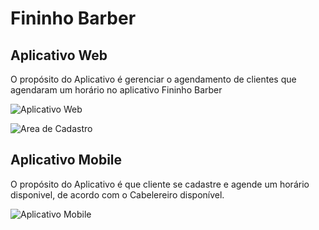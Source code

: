 # Fininho Barber

## Aplicativo Web 
O propósito do Aplicativo é gerenciar o agendamento de clientes que agendaram um horário no aplicativo Fininho Barber

![Aplicativo Web](https://github.com/Danylo93/ProjetoFininhoBarber/blob/develop/ProjetoFininhoBarber/fininho_barber.png)

![Area de Cadastro](https://github.com/Danylo93/ProjetoFininhoBarber/blob/develop/ProjetoFininhoBarber/app.jpeg)

## Aplicativo Mobile 
O propósito do Aplicativo é que cliente se cadastre e agende um horário disponivel, de acordo com o Cabelereiro disponível.

![Aplicativo Mobile](https://github.com/Danylo93/ProjetoFininhoBarber/blob/develop/ProjetoFininhoBarber/aplicativo.jpeg)

